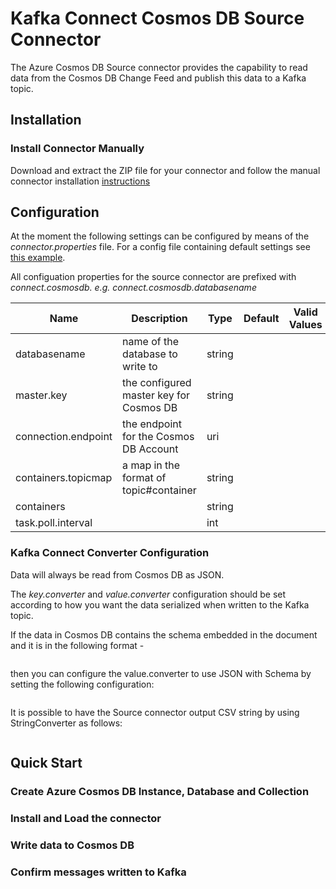 # Kafka Connect Cosmos DB Source Connector

The Azure Cosmos DB Source connector provides the capability to read data from the Cosmos DB Change Feed and publish this data to a Kafka topic. 

## Installation

### Install Connector Manually
Download and extract the ZIP file for your connector and follow the manual connector installation [instructions](https://docs.confluent.io/current/connect/managing/install.html#install-connector-manually)

## Configuration

At the moment the following settings can be configured by means of the *connector.properties* file. For a config file containing default settings see [this example](../src/integration-test/resources/source.config.json).

All configuation properties for the source connector are prefixed with *connect.cosmosdb. e.g. connect.cosmosdb.databasename*


| Name                                           | Description                                                                                          | Type    | Default                                                                       | Valid Values                                                                                                     | Importance |
|------------------------------------------------|------------------------------------------------------------------------------------------------------|---------|-------------------------------------------------------------------------------|------------------------------------------------------------------------------------------------------------------|------------|
| databasename                             | name of the database to write to                                                              | string  |
| master.key | the configured master key for Cosmos DB | string |
| connection.endpoint | the endpoint for the Cosmos DB Account | uri | 
| containers.topicmap | a map in the format of topic#container  | string |
| containers |   | string |
| task.poll.interval |  | int

### Kafka Connect Converter Configuration

Data will always be read from Cosmos DB as JSON. 

The *key.converter* and *value.converter* configuration should be set according to how you want the data serialized when written to the Kafka topic. 

If the data in Cosmos DB contains the schema embedded in the document and it is in the following format - 

```javascript

```

then you can configure the value.converter to use JSON with Schema by setting the following configuration: 

```properties

```

It is possible to have the Source connector output CSV string by using StringConverter as follows: 

```properties
```


## Quick Start

### Create Azure Cosmos DB Instance, Database and Collection

### Install and Load the connector

### Write data to Cosmos DB

### Confirm messages written to Kafka
